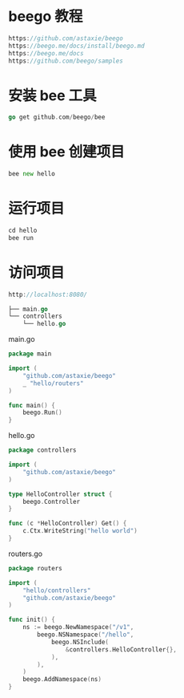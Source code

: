 # beego 教程

```go
https://github.com/astaxie/beego
https://beego.me/docs/install/beego.md
https://beego.me/docs
https://github.com/beego/samples
```

# 安装 bee 工具

```go
go get github.com/beego/bee
```

# 使用 bee 创建项目

```go
bee new hello
```

# 运行项目

```go
cd hello
bee run
```

# 访问项目

```go
http://localhost:8080/
```

```go
├── main.go
└── controllers
    └── hello.go
```

main.go

```go
package main

import (
	"github.com/astaxie/beego"
	_ "hello/routers"
)

func main() {
	beego.Run()
}
```

hello.go

```go
package controllers

import (
	"github.com/astaxie/beego"
)

type HelloController struct {
	beego.Controller
}

func (c *HelloController) Get() {
	c.Ctx.WriteString("hello world")
}
```

routers.go

```go
package routers

import (
	"hello/controllers"
	"github.com/astaxie/beego"
)

func init() {
	ns := beego.NewNamespace("/v1",
		beego.NSNamespace("/hello",
			beego.NSInclude(
				&controllers.HelloController{},
			),
		),
	)
	beego.AddNamespace(ns)
}
```
